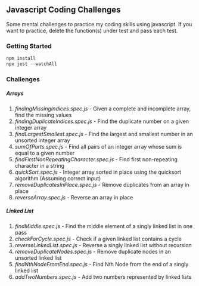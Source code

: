 Javascript Coding Challenges
---
Some mental challenges to practice my coding skills using javascript. If you want to practice, delete the function(s) under test and pass each test.

### Getting Started
```javascript
npm install
npx jest --watchAll
```
### Challenges
##### Arrays
1. *findingMissingIndices.spec.js* - Given a complete and incomplete array, find the missing values
2. *findingDuplicateIndices.spec.js* - Find the duplicate number on a given integer array
3. *findLargestSmallest.spec.js* - Find the largest and smallest number in an unsorted integer array
4. *sumOfParts.spec.js* - Find all pairs of an integer array whose sum is equal to a given number
5. *findFirstNonRepeatingCharacter.spec.js* - Find first non-repeating character in a string
6. *quickSort.spec.js* - Integer array sorted in place using the quicksort algorithm (Assuming correct input)
7. *removeDuplicatesInPlace.spec.js* - Remove duplicates from an array in place
8. *reverseArray.spec.js* - Reverse an array in place
##### Linked List
1. *findMiddle.spec.js* - Find the middle element of a singly linked list in one pass
2. *checkForCycle.spec.js* -  Check if a given linked list contains a cycle
3. *reverseLinkedList.spec.js* - Reverse a singly linked list without recursion
4. *removeDuplicateNodes.spec.js* - Remove duplicate nodes in an unsorted linked list
5. *findNthNodeFromEnd.spec.js* - Find Nth Node from the end of a singly linked list
6. *addTwoNumbers.spec.js* - Add two numbers represented by linked lists
